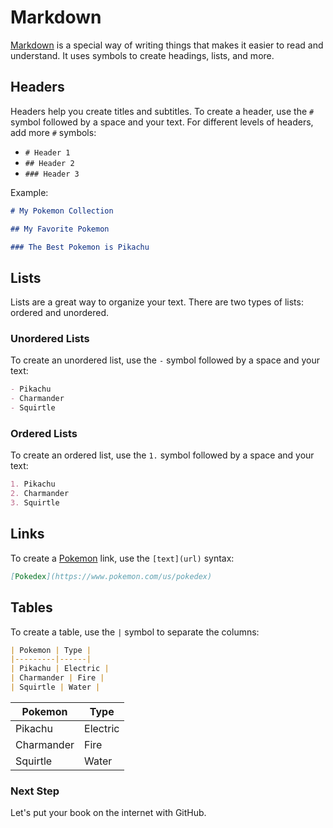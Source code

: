 # Markdown

[Markdown](https://www.markdownguide.org/) is a special way of writing things that makes it easier to read and understand. It uses symbols to create headings, lists, and more. 
## Headers

Headers help you create titles and subtitles. To create a header, use the `#` symbol followed by a space and your text.
For different levels of headers, add more `#` symbols:

- `# Header 1`
- `## Header 2`
- `### Header 3`

Example:

```markdown
# My Pokemon Collection

## My Favorite Pokemon

### The Best Pokemon is Pikachu
```

## Lists

Lists are a great way to organize your text. There are two types of lists: ordered and unordered.

### Unordered Lists

To create an unordered list, use the `-` symbol followed by a space and your text:

```markdown
- Pikachu
- Charmander
- Squirtle
```

### Ordered Lists

To create an ordered list, use the `1.` symbol followed by a space and your text:

```markdown
1. Pikachu
2. Charmander
3. Squirtle
```

## Links

To create a [Pokemon](https://en.wikipedia.org/wiki/Pok%C3%A9mon) link, use the `[text](url)` syntax:

```markdown
[Pokedex](https://www.pokemon.com/us/pokedex)
```

## Tables

To create a table, use the `|` symbol to separate the columns:

```markdown
| Pokemon | Type |
|---------|------|
| Pikachu | Electric |
| Charmander | Fire |
| Squirtle | Water |
```

| Pokemon    | Type     |
|------------|----------|
| Pikachu    | Electric |
| Charmander | Fire     |
| Squirtle   | Water    |


### Next Step

Let's put your book on the internet with GitHub.
